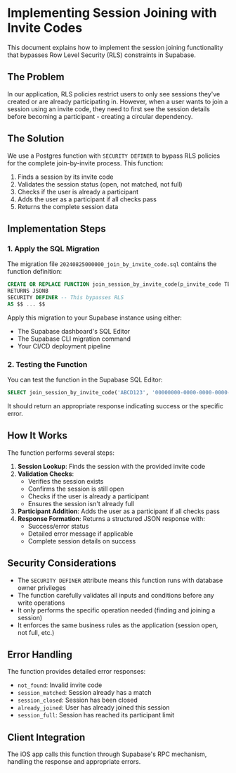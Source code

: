 # Implementing Session Joining with Invite Codes

This document explains how to implement the session joining functionality that bypasses Row Level Security (RLS) constraints in Supabase.

## The Problem

In our application, RLS policies restrict users to only see sessions they've created or are already participating in. However, when a user wants to join a session using an invite code, they need to first see the session details before becoming a participant - creating a circular dependency.

## The Solution

We use a Postgres function with `SECURITY DEFINER` to bypass RLS policies for the complete join-by-invite process. This function:

1. Finds a session by its invite code
2. Validates the session status (open, not matched, not full)
3. Checks if the user is already a participant
4. Adds the user as a participant if all checks pass
5. Returns the complete session data

## Implementation Steps

### 1. Apply the SQL Migration

The migration file `20240825000000_join_by_invite_code.sql` contains the function definition:

```sql
CREATE OR REPLACE FUNCTION join_session_by_invite_code(p_invite_code TEXT, p_user_id UUID)
RETURNS JSONB
SECURITY DEFINER -- This bypasses RLS
AS $$ ... $$
```

Apply this migration to your Supabase instance using either:

- The Supabase dashboard's SQL Editor
- The Supabase CLI migration command
- Your CI/CD deployment pipeline

### 2. Testing the Function

You can test the function in the Supabase SQL Editor:

```sql
SELECT join_session_by_invite_code('ABCD123', '00000000-0000-0000-0000-000000000000');
```

It should return an appropriate response indicating success or the specific error.

## How It Works

The function performs several steps:

1. **Session Lookup**: Finds the session with the provided invite code
2. **Validation Checks**:
   - Verifies the session exists
   - Confirms the session is still open
   - Checks if the user is already a participant
   - Ensures the session isn't already full
3. **Participant Addition**: Adds the user as a participant if all checks pass
4. **Response Formation**: Returns a structured JSON response with:
   - Success/error status
   - Detailed error message if applicable
   - Complete session details on success

## Security Considerations

- The `SECURITY DEFINER` attribute means this function runs with database owner privileges
- The function carefully validates all inputs and conditions before any write operations
- It only performs the specific operation needed (finding and joining a session)
- It enforces the same business rules as the application (session open, not full, etc.)

## Error Handling

The function provides detailed error responses:

- `not_found`: Invalid invite code
- `session_matched`: Session already has a match
- `session_closed`: Session has been closed
- `already_joined`: User has already joined this session
- `session_full`: Session has reached its participant limit

## Client Integration

The iOS app calls this function through Supabase's RPC mechanism, handling the response and appropriate errors.